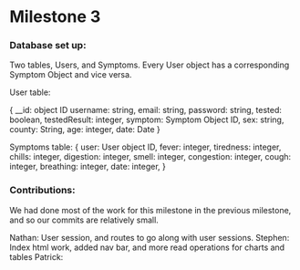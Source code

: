 # Milestone 3


### Database set up:

Two tables, Users, and Symptoms. Every User object has a corresponding Symptom Object and vice versa.

User table:

 {
    __id: object ID
    username: string,
    email: string,
    password: string,
    tested: boolean,
    testedResult: integer,
    symptom: Symptom Object ID,
    sex: string,
    county: String,
    age: integer,
    date: Date
  }

  Symptoms table:
    {
        user: User object ID,
        fever: integer,
        tiredness: integer,
        chills: integer,
        digestion: integer,
        smell: integer,
        congestion: integer,
        cough: integer,
        breathing: integer,
        date: integer,
      }

### Contributions:
We had done most of the work for this milestone in the previous milestone, and so our commits are relatively small.

Nathan: User session, and routes to go along with user sessions.
Stephen: Index html work, added nav bar, and more read operations for charts and tables 
Patrick: